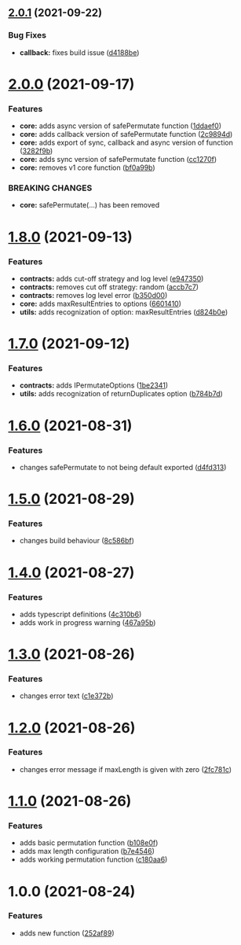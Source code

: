 ## [2.0.1](https://github.com/jalorenz/safe-array-permutate/compare/v2.0.0...v2.0.1) (2021-09-22)


### Bug Fixes

* **callback:** fixes build issue ([d4188be](https://github.com/jalorenz/safe-array-permutate/commit/d4188be9ffeca3dd7f9e5434ced8323a679a1889))

# [2.0.0](https://github.com/jalorenz/safe-array-permutate/compare/v1.8.0...v2.0.0) (2021-09-17)


### Features

* **core:** adds async version of safePermutate function ([1ddaef0](https://github.com/jalorenz/safe-array-permutate/commit/1ddaef08cf1f3c40e51154ef49c4a5dc0a63b34d))
* **core:** adds callback version of safePermutate function ([2c9894d](https://github.com/jalorenz/safe-array-permutate/commit/2c9894d1ba61471d933bf3ec883ff6218bf1c11a))
* **core:** adds export of sync, callback and async version of function ([3282f9b](https://github.com/jalorenz/safe-array-permutate/commit/3282f9bbdf8ab5747f6c7cac0de6231d8be76fd9))
* **core:** adds sync version of safePermutate function ([cc1270f](https://github.com/jalorenz/safe-array-permutate/commit/cc1270f57487590887433da9047b2a1deb3557c1))
* **core:** removes v1 core function ([bf0a99b](https://github.com/jalorenz/safe-array-permutate/commit/bf0a99b96fbe079f5b4485cb7ef519085a3dd1a5))


### BREAKING CHANGES

* **core:** safePermutate<T>(...) has been removed

# [1.8.0](https://github.com/jalorenz/safe-array-permutate/compare/v1.7.0...v1.8.0) (2021-09-13)


### Features

* **contracts:** adds cut-off strategy and log level ([e947350](https://github.com/jalorenz/safe-array-permutate/commit/e947350998e217adaf86058a369f02c8693ace15))
* **contracts:** removes cut off strategy: random ([accb7c7](https://github.com/jalorenz/safe-array-permutate/commit/accb7c7ed326e8c794e6a9bcefd6c52d739b53ae))
* **contracts:** removes log level error ([b350d00](https://github.com/jalorenz/safe-array-permutate/commit/b350d00b13b832ba252d2c6f1120911701bda247))
* **core:** adds maxResultEntries to options ([6601410](https://github.com/jalorenz/safe-array-permutate/commit/66014107e70aed048b5c3da834d8fc33d8a43cb4))
* **utils:** adds recognization of option: maxResultEntries ([d824b0e](https://github.com/jalorenz/safe-array-permutate/commit/d824b0e8a81f3ae34c3ec8e06f7c9ba88b1a61f1))

# [1.7.0](https://github.com/jalorenz/safe-array-permutate/compare/v1.6.0...v1.7.0) (2021-09-12)


### Features

* **contracts:** adds IPermutateOptions ([1be2341](https://github.com/jalorenz/safe-array-permutate/commit/1be234179d9f1eb0a0515182a650701431345a7a))
* **utils:** adds recognization of returnDuplicates option ([b784b7d](https://github.com/jalorenz/safe-array-permutate/commit/b784b7d3dbe436557c9b0f07c05a0525cf26265b))

# [1.6.0](https://github.com/jalorenz/safe-array-permutate/compare/v1.5.0...v1.6.0) (2021-08-31)


### Features

* changes safePermutate to not being default exported ([d4fd313](https://github.com/jalorenz/safe-array-permutate/commit/d4fd3135a919c706ea03d7d554e53699bcb52694))

# [1.5.0](https://github.com/jalorenz/safe-array-permutate/compare/v1.4.0...v1.5.0) (2021-08-29)


### Features

* changes build behaviour ([8c586bf](https://github.com/jalorenz/safe-array-permutate/commit/8c586bf2a7167ab8e4dc4fe94bfd05b9917dbd61))

# [1.4.0](https://github.com/jalorenz/safe-array-permutate/compare/v1.3.0...v1.4.0) (2021-08-27)


### Features

* adds typescript definitions ([4c310b6](https://github.com/jalorenz/safe-array-permutate/commit/4c310b6aa7c6c4e24ab97211054f8c4b09ec95d8))
* adds work in progress warning ([467a95b](https://github.com/jalorenz/safe-array-permutate/commit/467a95b2afdc746ff2c203f9f822ce667ca88ead))

# [1.3.0](https://github.com/jalorenz/safe-array-permutate/compare/v1.2.0...v1.3.0) (2021-08-26)


### Features

* changes error text ([c1e372b](https://github.com/jalorenz/safe-array-permutate/commit/c1e372b2f34ac1accebe949f13f8adf7b361c27d))

# [1.2.0](https://github.com/jalorenz/safe-array-permutate/compare/v1.1.0...v1.2.0) (2021-08-26)


### Features

* changes error message if maxLength is given with zero ([2fc781c](https://github.com/jalorenz/safe-array-permutate/commit/2fc781c3bd4376e00c481a29bab644cfda21fe1d))

# [1.1.0](https://github.com/jalorenz/safe-array-permutate/compare/v1.0.0...v1.1.0) (2021-08-26)


### Features

* adds basic permutation function ([b108e0f](https://github.com/jalorenz/safe-array-permutate/commit/b108e0f2227e5437f3b40b50515a4fffd2b7e4c3))
* adds max length configuration ([b7e4546](https://github.com/jalorenz/safe-array-permutate/commit/b7e4546a2f6871b37ca11cf1339f781355d768a3))
* adds working permutation function ([c180aa6](https://github.com/jalorenz/safe-array-permutate/commit/c180aa6d0c00595b32f074bcb4fa7c2881f039e8))

# 1.0.0 (2021-08-24)


### Features

* adds new function ([252af89](https://github.com/jalorenz/safe-array-permutate/commit/252af89aa25d7d01c0c647f81005e73f5583687e))
